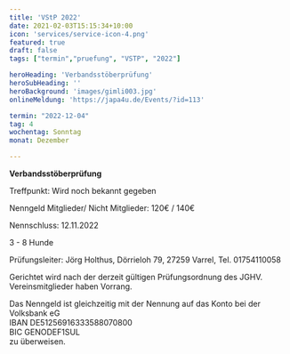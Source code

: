 ```yaml
---
title: 'VStP 2022'
date: 2021-02-03T15:15:34+10:00
icon: 'services/service-icon-4.png'
featured: true
draft: false
tags: ["termin","pruefung", "VSTP", "2022"]

heroHeading: 'Verbandsstöberprüfung'
heroSubHeading: ''
heroBackground: 'images/gimli003.jpg'
onlineMeldung: 'https://japa4u.de/Events/?id=113'

termin: "2022-12-04"
tag: 4
wochentag: Sonntag
monat: Dezember

---
```


**Verbandsstöberprüfung**  

Treffpunkt: Wird noch bekannt gegeben

Nenngeld Mitglieder/ Nicht Mitglieder: 120€ / 140€

Nennschluss: 12.11.2022

3 - 8 Hunde

Prüfungsleiter: Jörg Holthus, Dörrieloh 79, 27259 Varrel, Tel. 01754110058

Gerichtet wird nach der derzeit gültigen Prüfungsordnung des JGHV.  Vereinsmitglieder haben Vorrang.

Das Nenngeld ist gleichzeitig mit der Nennung auf das Konto bei der Volksbank eG  
IBAN DE51256916333588070800  
BIC GENODEF1SUL  
zu überweisen.
